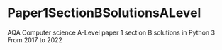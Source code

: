 # Paper1SectionBSolutionsALevel
AQA Computer science A-Level paper 1 section B solutions in Python 3
From 2017 to 2022
